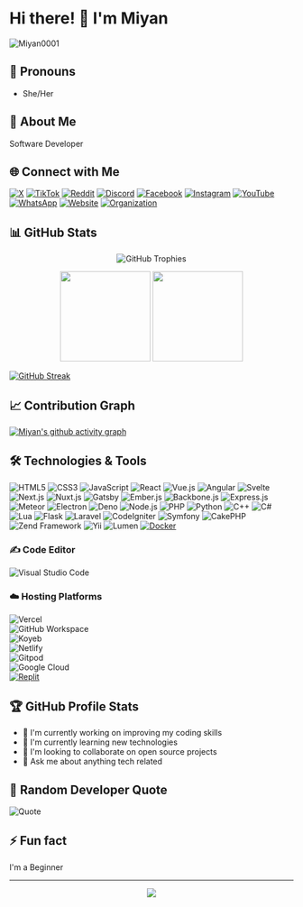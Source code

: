 # Hi there! 👋 I'm Miyan

<p align="left"> <img src="https://komarev.com/ghpvc/?username=Miyan0001&label=Profile%20views&color=0e75b6&style=flat" alt="Miyan0001" /> </p>

## 🌈 Pronouns
- She/Her

## 🌟 About Me
Software Developer

## 🌐 Connect with Me

[![X](https://img.shields.io/badge/X-%23000000.svg?style=for-the-badge&logo=X&logoColor=white)](https://x.com/miyan0001)
[![TikTok](https://img.shields.io/badge/TikTok-%23000000.svg?style=for-the-badge&logo=TikTok&logoColor=white)](https://tiktok.com/@Miyan0001)
[![Reddit](https://img.shields.io/badge/Reddit-%23FF4500.svg?style=for-the-badge&logo=Reddit&logoColor=white)](https://reddit.com/user/misonomiyan)
[![Discord](https://img.shields.io/badge/Discord-%237289DA.svg?style=for-the-badge&logo=discord&logoColor=white)](https://discord.com/users/miyan0001)
[![Facebook](https://img.shields.io/badge/Facebook-%231877F2.svg?style=for-the-badge&logo=Facebook&logoColor=white)](https://www.facebook.com/profile.php?id=100095432057687)
[![Instagram](https://img.shields.io/badge/Instagram-%23E4405F.svg?style=for-the-badge&logo=Instagram&logoColor=white)](https://instagram.com/miyanli0001)
[![YouTube](https://img.shields.io/badge/YouTube-%23FF0000.svg?style=for-the-badge&logo=YouTube&logoColor=white)](https://youtube.com/@Miyan0001)
[![WhatsApp](https://img.shields.io/badge/WhatsApp-25D366?style=for-the-badge&logo=whatsapp&logoColor=white)](https://wa.me/6283890667327)
[![Website](https://img.shields.io/badge/Website-4A154B?style=for-the-badge&logo=vercel&logoColor=white)](https://miyanapi.vercel.app)
[![Organization](https://img.shields.io/badge/Organization-000000?style=for-the-badge&logo=vercel&logoColor=white)](https://vercel.com/Miyan-org)

## 📊 GitHub Stats

<p align="center">
  <img src="https://github-profile-trophy.vercel.app/?username=Miyan0001&theme=radical&no-frame=false&no-bg=true&margin-w=4" alt="GitHub Trophies" />
</p>

<p align="center">
  <img height="160em" src="https://github-readme-stats.vercel.app/api?username=Miyan0001&show_icons=true&theme=radical&include_all_commits=true&count_private=true"/>
  <img height="160em" src="https://github-readme-stats.vercel.app/api/top-langs/?username=Miyan-hub&layout=compact&langs_count=7&theme=radical"/>
</p>

[![GitHub Streak](https://streak-stats.demolab.com?user=Miyan0001&theme=radical)](https://git.io/streak-stats)

## 📈 Contribution Graph
[![Miyan's github activity graph](https://github-readme-activity-graph.vercel.app/graph?username=Miyan0001&theme=tokyo-night)](https://github.com/ashutosh00710/github-readme-activity-graph)

## 🛠️ Technologies & Tools

![HTML5](https://img.shields.io/badge/-HTML5-black?style=flat-square&logo=html5)
![CSS3](https://img.shields.io/badge/-CSS3-black?style=flat-square&logo=css3)
![JavaScript](https://img.shields.io/badge/-JavaScript-black?style=flat-square&logo=javascript)
![React](https://img.shields.io/badge/-React-black?style=flat-square&logo=react)
![Vue.js](https://img.shields.io/badge/-Vue.js-black?style=flat-square&logo=vue.js)
![Angular](https://img.shields.io/badge/-Angular-black?style=flat-square&logo=angular)
![Svelte](https://img.shields.io/badge/-Svelte-black?style=flat-square&logo=svelte)
![Next.js](https://img.shields.io/badge/-Next.js-black?style=flat-square&logo=next.js)
![Nuxt.js](https://img.shields.io/badge/-Nuxt.js-black?style=flat-square&logo=nuxt.js)
![Gatsby](https://img.shields.io/badge/-Gatsby-black?style=flat-square&logo=gatsby)
![Ember.js](https://img.shields.io/badge/-Ember.js-black?style=flat-square&logo=ember.js)
![Backbone.js](https://img.shields.io/badge/-Backbone.js-black?style=flat-square&logo=backbone.js)
![Express.js](https://img.shields.io/badge/-Express.js-black?style=flat-square&logo=express)
![Meteor](https://img.shields.io/badge/-Meteor-black?style=flat-square&logo=meteor)
![Electron](https://img.shields.io/badge/-Electron-black?style=flat-square&logo=electron)
![Deno](https://img.shields.io/badge/-Deno-black?style=flat-square&logo=deno)
![Node.js](https://img.shields.io/badge/-Node.js-black?style=flat-square&logo=Node.js)
![PHP](https://img.shields.io/badge/-PHP-black?style=flat-square&logo=php)
![Python](https://img.shields.io/badge/-Python-black?style=flat-square&logo=Python)
![C++](https://img.shields.io/badge/-C++-black?style=flat-square&logo=cplusplus)
![C#](https://img.shields.io/badge/-C%23-black?style=flat-square&logo=csharp)
![Lua](https://img.shields.io/badge/-Lua-black?style=flat-square&logo=Lua)
![Flask](https://img.shields.io/badge/-Flask-black?style=flat-square&logo=flask)
![Laravel](https://img.shields.io/badge/-Laravel-black?style=flat-square&logo=laravel)
![CodeIgniter](https://img.shields.io/badge/-CodeIgniter-black?style=flat-square&logo=codeigniter)
![Symfony](https://img.shields.io/badge/-Symfony-black?style=flat-square&logo=symfony)
![CakePHP](https://img.shields.io/badge/-CakePHP-black?style=flat-square&logo=cakephp)
![Zend Framework](https://img.shields.io/badge/-Zend-black?style=flat-square&logo=zend)
![Yii](https://img.shields.io/badge/-Yii-black?style=flat-square&logo=yii)
![Lumen](https://img.shields.io/badge/-Lumen-black?style=flat-square&logo=lumen)
[![Docker](https://img.shields.io/badge/Docker-0db7ed?style=for-the-badge&logo=docker&logoColor=black)](https://www.docker.com)

### ✍️ Code Editor
![Visual Studio Code](https://img.shields.io/badge/Visual%20Studio%20Code-007ACC?logo=visualstudiocode&logoColor=fff&style=plastic)

### ☁️ Hosting Platforms
![Vercel](https://img.shields.io/badge/-Vercel-black?style=flat-square&logo=vercel)  
![GitHub Workspace](https://img.shields.io/badge/-GitHub%20Workspace-black?style=flat-square&logo=github)  
![Koyeb](https://img.shields.io/badge/-Koyeb-black?style=flat-square&logo=koyeb)  
![Netlify](https://img.shields.io/badge/-Netlify-black?style=flat-square&logo=netlify)  
![Gitpod](https://img.shields.io/badge/-Gitpod-black?style=flat-square&logo=gitpod)  
![Google Cloud](https://img.shields.io/badge/-Google%20Cloud-black?style=flat-square&logo=google-cloud)  
[![Replit](https://img.shields.io/badge/Replit-%23000000.svg?style=for-the-badge&logo=Replit&logoColor=black)](https://replit.com)

## 🏆 GitHub Profile Stats
- 🔭 I'm currently working on improving my coding skills
- 🌱 I'm currently learning new technologies
- 👯 I'm looking to collaborate on open source projects
- 💬 Ask me about anything tech related

## 💬 Random Developer Quote
![Quote](https://github-readme-quotes-bay.vercel.app/quote)

## ⚡ Fun fact
I'm a Beginner

---
<p align="center">
  <img src="https://capsule-render.vercel.app/api?type=waving&color=gradient&height=60&section=footer"/>
</p>